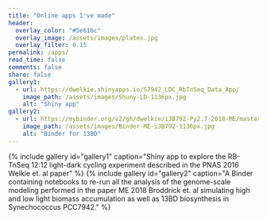 ```yaml
---
title: "Online apps I've made"
header:
  overlay_color: "#5e616c"
  overlay_image: /assets/images/plates.jpg
  overlay_filter: 0.15
permalink: /apps/ 
read_time: false
comments: false
share: false
gallery1:
  - url: https://dwelkie.shinyapps.io/S7942_LDC_RbTnSeq_Data_App/
    image_path: /assets/images/Shuny-LD-1136px.jpg
    alt: "Shiny app"
gallery2:
  - url: https://mybinder.org/v2/gh/dwelkie/iJB792-Py2.7-2018-ME/master
    image_path: /assets/images/Binder-ME-iJB792-1136px.jpg
    alt: "Binder for 13BD"
---
```


{% include gallery id="gallery1" caption="Shiny app to explore the RB-TnSeq 12:12 light-dark cycling experiment described in the PNAS 2016 Welkie et. al paper" %} 
{% include gallery id="gallery2" caption="A Binder containing notebooks to re-run all the analysis of the genome-scale modeling performed in the paper ME 2018 Broddrick et. al simulating high and low light biomass accumulation as well as 13BD biosynthesis in Synechococcus PCC7942." %} 



